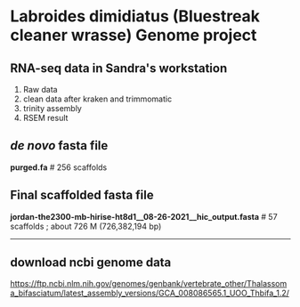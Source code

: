 # Labroides dimidiatus (Bluestreak cleaner wrasse) Genome project  

## RNA-seq data in Sandra's workstation   
1. Raw data  
2. clean data after kraken and trimmomatic
3. trinity assembly
4. RSEM result  

## *de novo* fasta file
**purged.fa**                   # 256 scaffolds  

## Final scaffolded fasta file
**jordan-the2300-mb-hirise-ht8d1__08-26-2021__hic_output.fasta**          # 57 scaffolds ; about 726 M (726,382,194 bp)
***
## download ncbi genome data
https://ftp.ncbi.nlm.nih.gov/genomes/genbank/vertebrate_other/Thalassoma_bifasciatum/latest_assembly_versions/GCA_008086565.1_UOO_Thbifa_1.2/    
